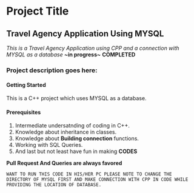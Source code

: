 # Project Title
## Travel Agency Application Using MYSQL
_This is a Travel Agency Application using CPP and a connection with MYSQL as a database_ **~in progress~** **COMPLETED**

### Project description goes here:
#### Getting Started
This is a C++ project which uses MYSQL as a database.

#### Prerequisites
1. Intermediate undersatnding of coding in C++.
1. Knowledge about inheritance in classes.
1. Knowledge about **Building connection** functions.
1. Working with SQL Queries.
1. And last but not least have fun in making **CODES**

**Pull Request And Queries are always favored**

`WANT TO RUN THIS CODE IN HIS/HER PC PLEASE NOTE TO CHANGE THE DIRECTORY OF MYSQL FIRST AND MAKE CONNECTION WITH CPP IN CODE WHILE PROVIDING THE LOCATION OF DATABASE.`

